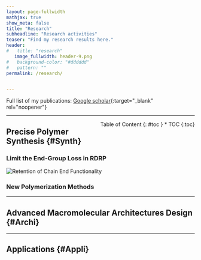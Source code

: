 ```yaml
---
layout: page-fullwidth
mathjax: true
show_meta: false
title: "Research"
subheadline: "Research activities"
teaser: "Find my research results here."
header:
#   title: "research"
   image_fullwidth: header-9.png
#   background-color: "#dddddd"
#   pattern: ""
permalink: /research/


---
```


Full list of my publications: [Google scholar](https://scholar.google.com/citations?hl=en&user=nmVsjxkAAAAJ&view_op=list_works&sortby=pubdate){:target="_blank" rel="noopener"}

----------------

<div class="row" style="float: right;">
<div class="medium-4 medium-push-8 columns" markdown="1">
<div class="panel radius" markdown="1">
Table of Content
{: #toc }
*  TOC
{:toc}
</div>
</div><!-- /.medium-4.columns -->



<div class="medium-8 medium-pull-4 columns" markdown="1">



</div><!-- /.medium-8.columns -->
</div><!-- /.row -->


## Precise Polymer Synthesis {#Synth}

### Limit the End-Group Loss in RDRP

<img src="{{ site.urlimg }}Retention_of_Chain_End_Functionality_in_RDRP.svg" alt="Retention of Chain End Functionality">

### New Polymerization Methods

------------------

## Advanced Macromolecular Architectures Design {#Archi}


------------

## Applications {#Appli}





